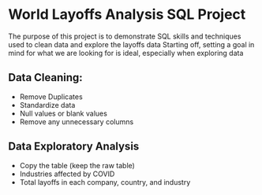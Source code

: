 # World Layoffs Analysis SQL Project

The purpose of this  project is to demonstrate SQL skills and techniques used to clean data and explore the layoffs data
Starting off, setting a goal in mind for what we are looking for is ideal, especially when exploring data

## Data Cleaning:
- Remove Duplicates
- Standardize data
- Null values or blank values
- Remove any unnecessary columns


## Data Exploratory Analysis
- Copy the table (keep the raw table)
- Industries affected by COVID
- Total layoffs in each company, country, and industry
